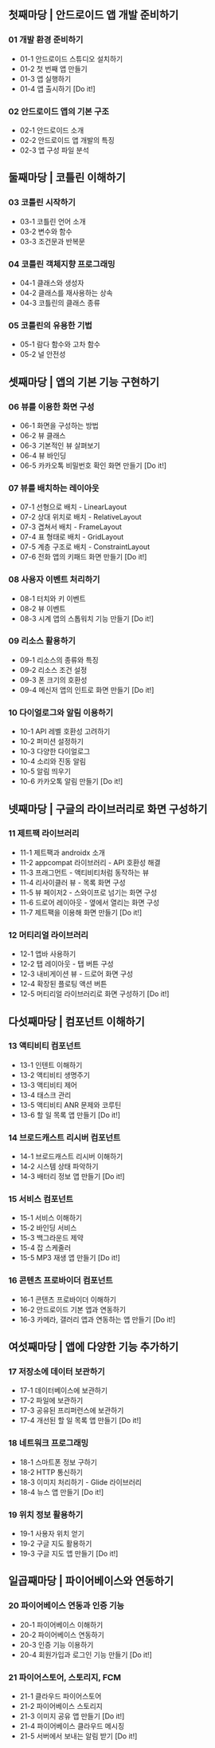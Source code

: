 ## 첫째마당 | 안드로이드 앱 개발 준비하기

### 01 개발 환경 준비하기
* 01-1 안드로이드 스튜디오 설치하기
* 01-2 첫 번째 앱 만들기
* 01-3 앱 실행하기
* 01-4 앱 출시하기 [Do it!]

### 02 안드로이드 앱의 기본 구조
* 02-1 안드로이드 소개
* 02-2 안드로이드 앱 개발의 특징
* 02-3 앱 구성 파일 분석


## 둘째마당 | 코틀린 이해하기

### 03 코틀린 시작하기
* 03-1 코틀린 언어 소개
* 03-2 변수와 함수
* 03-3 조건문과 반복문

### 04 코틀린 객체지향 프로그래밍
* 04-1 클래스와 생성자
* 04-2 클래스를 재사용하는 상속
* 04-3 코틀린의 클래스 종류

### 05 코틀린의 유용한 기법
* 05-1 람다 함수와 고차 함수
* 05-2 널 안전성


## 셋째마당 | 앱의 기본 기능 구현하기

### 06 뷰를 이용한 화면 구성
* 06-1 화면을 구성하는 방법
* 06-2 뷰 클래스
* 06-3 기본적인 뷰 살펴보기
* 06-4 뷰 바인딩
* 06-5 카카오톡 비밀번호 확인 화면 만들기 [Do it!]

### 07 뷰를 배치하는 레이아웃
* 07-1 선형으로 배치 - LinearLayout
* 07-2 상대 위치로 배치 - RelativeLayout
* 07-3 겹쳐서 배치 - FrameLayout
* 07-4 표 형태로 배치 - GridLayout
* 07-5 계층 구조로 배치 - ConstraintLayout
* 07-6 전화 앱의 키패드 화면 만들기 [Do it!]

### 08 사용자 이벤트 처리하기
* 08-1 터치와 키 이벤트
* 08-2 뷰 이벤트
* 08-3 시계 앱의 스톱워치 기능 만들기 [Do it!]

### 09 리소스 활용하기
* 09-1 리소스의 종류와 특징
* 09-2 리소스 조건 설정
* 09-3 폰 크기의 호환성
* 09-4 메신저 앱의 인트로 화면 만들기 [Do it!]

### 10 다이얼로그와 알림 이용하기
* 10-1 API 레벨 호환성 고려하기
* 10-2 퍼미션 설정하기
* 10-3 다양한 다이얼로그
* 10-4 소리와 진동 알림
* 10-5 알림 띄우기
* 10-6 카카오톡 알림 만들기 [Do it!]


## 넷째마당 | 구글의 라이브러리로 화면 구성하기

### 11 제트팩 라이브러리
* 11-1 제트팩과 androidx 소개
* 11-2 appcompat 라이브러리 - API 호환성 해결
* 11-3 프래그먼트 - 액티비티처럼 동작하는 뷰
* 11-4 리사이클러 뷰 - 목록 화면 구성
* 11-5 뷰 페이저2 - 스와이프로 넘기는 화면 구성
* 11-6 드로어 레이아웃 - 옆에서 열리는 화면 구성
* 11-7 제트팩을 이용해 화면 만들기 [Do it!]

### 12 머티리얼 라이브러리
* 12-1 앱바 사용하기
* 12-2 탭 레이아웃 - 탭 버튼 구성
* 12-3 내비게이션 뷰 - 드로어 화면 구성
* 12-4 확장된 플로팅 액션 버튼
* 12-5 머티리얼 라이브러리로 화면 구성하기 [Do it!]


## 다섯째마당 | 컴포넌트 이해하기

### 13 액티비티 컴포넌트
* 13-1 인텐트 이해하기
* 13-2 액티비티 생명주기
* 13-3 액티비티 제어
* 13-4 태스크 관리
* 13-5 액티비티 ANR 문제와 코루틴
* 13-6 할 일 목록 앱 만들기 [Do it!]

### 14 브로드캐스트 리시버 컴포넌트
* 14-1 브로드캐스트 리시버 이해하기
* 14-2 시스템 상태 파악하기
* 14-3 배터리 정보 앱 만들기 [Do it!]

### 15 서비스 컴포넌트
* 15-1 서비스 이해하기
* 15-2 바인딩 서비스
* 15-3 백그라운드 제약
* 15-4 잡 스케줄러
* 15-5 MP3 재생 앱 만들기 [Do it!]

### 16 콘텐츠 프로바이더 컴포넌트
* 16-1 콘텐츠 프로바이더 이해하기
* 16-2 안드로이드 기본 앱과 연동하기
* 16-3 카메라, 갤러리 앱과 연동하는 앱 만들기 [Do it!]


## 여섯째마당 | 앱에 다양한 기능 추가하기

### 17 저장소에 데이터 보관하기
* 17-1 데이터베이스에 보관하기
* 17-2 파일에 보관하기
* 17-3 공유된 프리퍼런스에 보관하기
* 17-4 개선된 할 일 목록 앱 만들기 [Do it!]

### 18 네트워크 프로그래밍
* 18-1 스마트폰 정보 구하기
* 18-2 HTTP 통신하기
* 18-3 이미지 처리하기 - Glide 라이브러리
* 18-4 뉴스 앱 만들기 [Do it!]

### 19 위치 정보 활용하기
* 19-1 사용자 위치 얻기
* 19-2 구글 지도 활용하기
* 19-3 구글 지도 앱 만들기 [Do it!]


## 일곱째마당 | 파이어베이스와 연동하기

### 20 파이어베이스 연동과 인증 기능
* 20-1 파이어베이스 이해하기
* 20-2 파이어베이스 연동하기
* 20-3 인증 기능 이용하기
* 20-4 회원가입과 로그인 기능 만들기 [Do it!]

### 21 파이어스토어, 스토리지, FCM
* 21-1 클라우드 파이어스토어
* 21-2 파이어베이스 스토리지
* 21-3 이미지 공유 앱 만들기 [Do it!]
* 21-4 파이어베이스 클라우드 메시징
* 21-5 서버에서 보내는 알림 받기 [Do it!] 